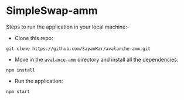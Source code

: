 # SimpleSwap-amm

Steps to run the application in your local machine:-
* Clone this repo:
```text
git clone https://github.com/SayanKar/avalanche-amm.git
```
* Move in the `avalance-amm` directory and install all the dependencies:
```text
npm install
```
* Run the application:
```text
npm start
```
